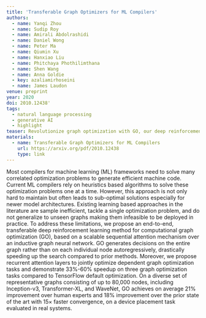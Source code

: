 ```yaml
---
title: 'Transferable Graph Optimizers for ML Compilers'
authors:
  - name: Yanqi Zhou
  - name: Sudip Roy
  - name: Amirali Abdolrashidi
  - name: Daniel Wong
  - name: Peter Ma
  - name: Qiumin Xu
  - name: Hanxiao Liu
  - name: Phitchaya Phothilimthana
  - name: Shen Wang
  - name: Anna Goldie
  - key: azaliamirhoseini
  - name: James Laudon
venue: preprint
year: 2020
doi: 2010.12438'
tags:
  - natural language processing
  - generative AI
  - highlight
teaser: Revolutionize graph optimization with GO, our deep reinforcement learning method that outperforms traditional heuristics. By optimizing entire graphs at once, GO delivers 33%-60% faster results and up to 21% better performance compared to previous methods, achieving 15× faster convergence on complex tasks.
materials:
  - name: Transferable Graph Optimizers for ML Compilers
    url: https://arxiv.org/pdf/2010.12438
    type: link
---
```

Most compilers for machine learning (ML) frameworks need to solve many correlated optimization problems to generate efficient machine code. Current ML compilers rely on heuristics based algorithms to solve these optimization problems one at a time. However, this approach is not only hard to maintain but often leads to sub-optimal solutions especially for newer model architectures. Existing learning based approaches in the literature are sample inefficient, tackle a single optimization problem, and do not generalize to unseen graphs making them infeasible to be deployed in practice. To address these limitations, we propose an end-to-end, transferable deep reinforcement learning method for computational graph optimization (GO), based on a scalable sequential attention mechanism over an inductive graph neural network. GO generates decisions on the entire graph rather than on each individual node autoregressively, drastically speeding up the search compared to prior methods. Moreover, we propose recurrent attention layers to jointly optimize dependent graph optimization tasks and demonstrate 33%-60% speedup on three graph optimization tasks compared to TensorFlow default optimization. On a diverse set of representative graphs consisting of up to 80,000 nodes, including Inception-v3, Transformer-XL, and WaveNet, GO achieves on average 21% improvement over human experts and 18% improvement over the prior state of the art with 15× faster convergence, on a device placement task evaluated in real systems.
